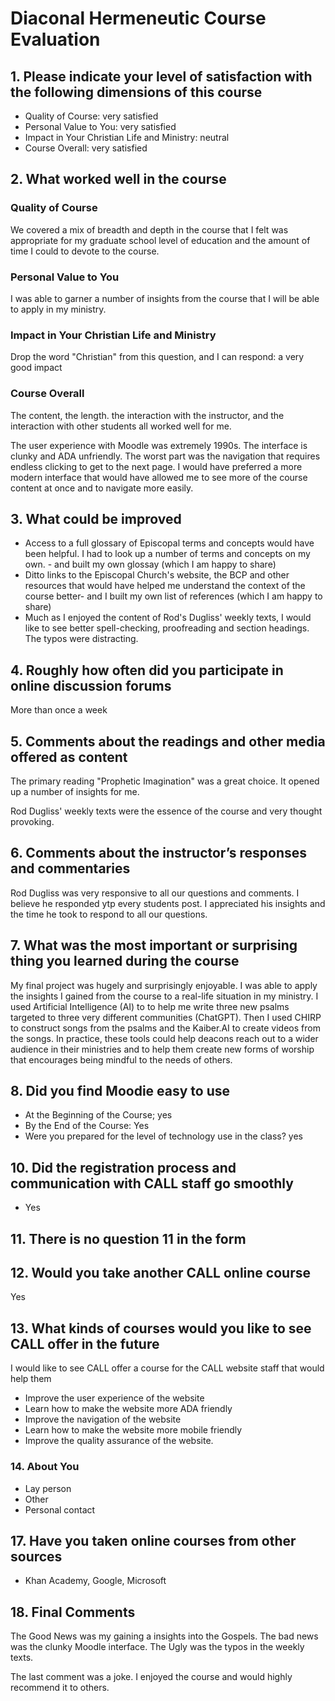 # Diaconal Hermeneutic Course Evaluation


## 1. Please indicate your level of satisfaction with the following dimensions of this course

* Quality of Course: very satisfied
* Personal Value to You: very satisfied
* Impact in Your Christian Life and Ministry: neutral
* Course Overall: very satisfied

## 2. What worked well in the course

### Quality of Course

We covered a mix of breadth and depth in the course that I felt was appropriate for my graduate school level of education and the amount of time I could to devote to the course.

### Personal Value to You

I was able to garner a number of insights from the course that I will be able to apply in my ministry.

### Impact in Your Christian Life and Ministry

Drop the word "Christian" from this question, and I can respond: a very good impact

### Course Overall

The content, the length. the interaction with the instructor, and the interaction with other students all worked well for me.

The user experience with Moodle was extremely 1990s. The interface is clunky and ADA unfriendly. The worst part was the navigation that requires endless clicking to get to the next page. I would have preferred a more modern interface that would have allowed me to see more of the course content at once and to navigate more easily.



## 3. What could be improved

* Access to a full glossary of Episcopal terms and concepts would have been helpful. I had to look up a number of terms and concepts on my own. - and built my own glossay (which I am happy to share)
* Ditto links to the Episcopal Church's website, the BCP and other resources that would have helped me understand the context of the course better- and I built my own list of references (which I am happy to share)
* Much as I enjoyed the content of Rod's Dugliss' weekly texts, I would like to see better spell-checking, proofreading and section headings. The typos were distracting.

## 4. Roughly how often did you participate in online discussion forums

More than once a week

## 5. Comments about the readings and other media offered as content

The primary reading "Prophetic Imagination" was a great choice. It opened up a number of insights for me.

Rod Dugliss' weekly texts were the essence of the course and very thought provoking.


## 6. Comments about the instructor’s responses and commentaries

Rod Dugliss was very responsive to all our questions and comments. I believe he responded ytp every students post. I appreciated his insights and the time he took to respond to all our questions.

## 7. What was the most important or surprising thing you learned during the course

My final project was hugely and surprisingly enjoyable. I was able to apply the insights I gained from the course to a real-life situation in my ministry. I used Artificial Intelligence (AI) to to help me write three new psalms targeted to three very different communities (ChatGPT). Then I used CHIRP to construct songs from the psalms and the Kaiber.AI to create videos from the songs. In practice, these tools could help deacons reach out to a wider audience in their ministries and to help them create new forms of worship that encourages being mindful to the needs of others.

## 8. Did you find Moodie easy to use

* At the Beginning of the Course; yes
* By the End of the Course: Yes
* Were you prepared for the level of technology use in the class? yes

## 10. Did the registration process and communication with CALL staff go smoothly

* Yes

## 11. There is no question 11 in the form


## 12. Would you take another CALL online course

Yes

## 13. What kinds of courses would you like to see CALL offer in the future

I would like to see CALL offer a course for the CALL website staff that would help them

* Improve the user experience of the website
* Learn how to make the website more ADA friendly
* Improve the navigation of the website
* Learn how to make the website more mobile friendly
* Improve the quality assurance of the website.

### 14. About You

* Lay person
* Other
* Personal contact

## 17. Have you taken online courses from other sources

* Khan Academy, Google, Microsoft

## 18. Final Comments

The Good News was my gaining a insights into the Gospels. The bad news was the clunky Moodle interface. The Ugly was the typos in the weekly texts.

The last comment was a joke. I enjoyed the course and would highly recommend it to others.
